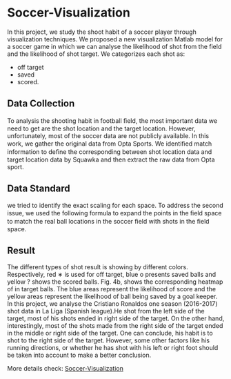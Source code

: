# Soccer-Visualization
In this project, we study the shoot habit of a soccer player through visualization
techniques. We proposed a new visualization Matlab model for a soccer game in which we can analyse the likelihood of shot from the field and the likelihood of shot target. We categorizes each shot as:

- off target
- saved
- scored.
## Data Collection
To analysis the shooting habit in football ﬁeld, the most important data we need to get are the shot location and the target location. However, unfortunately, most of the soccer data are not publicly available. In this work, we gather the original data from Opta Sports. We identiﬁed match information to deﬁne the corresponding between shot location data and target location data by Squawka and then extract the raw data from Opta sport.
## Data Standard
we tried to identify the exact scaling for each space. To address the second issue, we used the following formula to expand the points in the ﬁeld space to match the real ball locations in the soccer ﬁeld with shots in the ﬁeld space.
## Result
The different types of shot result is showing by different colors. Respectively, red ∗ is used for off target, blue o presents saved balls and yellow ? shows the scored balls. Fig. 4b, shows the corresponding heatmap of in target balls. The blue areas represent the likelihood of score and the yellow areas represent the likelihood of ball being saved by a goal keeper.
<img data-src="./result1.png" style="width: 500px;" />
In this project, we analyse the Cristiano Ronaldos one season (2016-2017) shot data in La Liga (Spanish league).He shot from the left side of the target, most of his shots ended in right side of the target. On the other hand, interestingly, most of the shots made from the right side of the target ended in the middle or right side of the target. One can conclude, his habit is to shot to the right side of the target. However, some other factors like his running directions, or whether he has shot with his left or right foot should be taken into account to make a better conclusion.
<img data-src="./result2.png" style="width: 500px;" />

More details check: [Soccer-Visualization](https://runzezhang.com/projects/soccer-visualization/)